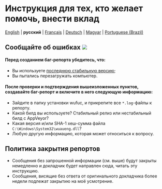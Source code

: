 # Инструкция для тех, кто желает помочь, внести вклад

[English](CONTRIBUTING.md) | **русский** | [Français](CONTRIBUTING.fr-FR.md) | [Deutsch](CONTRIBUTING.de-DE.md) | [Magyar](CONTRIBUTING.de-HU.md) | [Portuguese (Brazil)](CONTRIBUTING.pt-BR.md)

## Сообщайте об ошибках [![](https://isitmaintained.com/badge/resolution/zeffy/wufuc.svg)](https://isitmaintained.com/project/zeffy/wufuc)

#### Перед созданием баг-репорта убедитесь, что:

- Вы используете [последнюю стабильную версию](../../releases/latest);
- Вы пытались перезагружать компьютер.

#### После проверки и подтверждения вышеизложенных пунктов, создавайте баг-репорт и включите в него следующую информацию:

- Зайдите в папку установки wufuc, и прикрепите все `*.log`-файлы к репорту.
- Какой билд вы используете? Стабильный релиз или нестабильный билд с AppVeyor?
- Какая версия и/или SHA-1 хеш-сумма файла `C:\Windows\System32\wuaueng.dll`?
- Любую другую информацию, которая может относиться к вопросу.

## Политика закрытия репортов

- Сообщения без запрошенной информации (см. выше) будут закрыты немедленно и докладчик будет направлен сюда, читать эту инструкцию.
- Сообщения, висящие без ответа от оригинального докладчика более недели подлежат закрытию на моё усмотрение.
